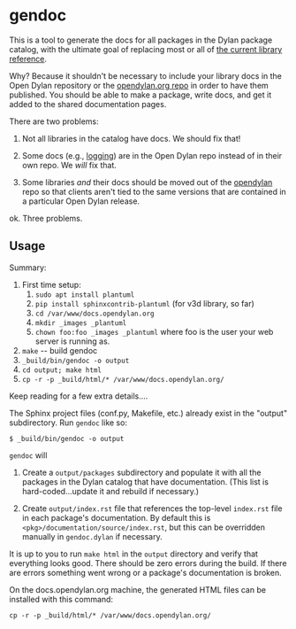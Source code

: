 gendoc
======

This is a tool to generate the docs for all packages in the Dylan package
catalog, with the ultimate goal of replacing most or all of [the current
library reference](http://opendylan.org/documentation/library-reference).

Why?  Because it shouldn't be necessary to include your library docs in the
Open Dylan repository or the [opendylan.org
repo](https://github.com/dylan-lang/website) in order to have them
published. You should be able to make a package, write docs, and get it added
to the shared documentation pages.

There are two problems:

1.  Not all libraries in the catalog have docs. We should fix that!

2.  Some docs (e.g., [logging](https://github.com/dylan-lang/logging)) are in
    the Open Dylan repo instead of in their own repo. We _will_ fix that.

3.  Some libraries *and* their docs should be moved out of the
    [opendylan](https://github.com/dylan-lang/opendylan) repo so that clients
    aren't tied to the same versions that are contained in a particular Open
    Dylan release.

ok. Three problems.

Usage
-----

Summary:

1.  First time setup:
    1.  `sudo apt install plantuml`
    2.  `pip install sphinxcontrib-plantuml` (for v3d library, so far)
    3.  `cd /var/www/docs.opendylan.org`
    4.  `mkdir _images _plantuml`
    5.  `chown foo:foo _images _plantuml` where foo is the user your web
         server is running as.
2.  `make` -- build gendoc
3.  `_build/bin/gendoc -o output`
4.  `cd output; make html`
5.  `cp -r -p _build/html/* /var/www/docs.opendylan.org/`

Keep reading for a few extra details....

The Sphinx project files (conf.py, Makefile, etc.) already exist in the
"output" subdirectory. Run `gendoc` like so:

```
$ _build/bin/gendoc -o output
```

`gendoc` will

1.  Create a `output/packages` subdirectory and populate it with all the
    packages in the Dylan catalog that have documentation. (This list is
    hard-coded...update it and rebuild if necessary.)

2.  Create `output/index.rst` file that references the top-level `index.rst` file
    in each package's documentation. By default this is
    `<pkg>/documentation/source/index.rst`, but this can be overridden manually
    in `gendoc.dylan` if necessary.

It is up to you to run `make html` in the `output` directory and verify that
everything looks good. There should be zero errors during the build. If there
are errors something went wrong or a package's documentation is broken.

On the docs.opendylan.org machine, the generated HTML files can be installed
with this command:

```shell
cp -r -p _build/html/* /var/www/docs.opendylan.org/
```
